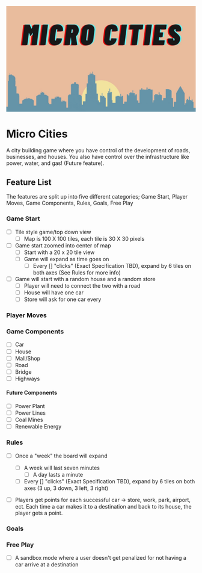 <p style=""><img src="assets/images/header-image.jpg" /></p>

# Micro Cities
A city building game where you have control of the development of roads, businesses, and houses. You also have control over the infrastructure like power, water, and gas! (Future feature).

## Feature List 
The features are split up into five different categories; Game Start, Player Moves, Game Components, Rules, Goals, Free Play 

### Game Start
- [ ] Tile style game/top down view
    - [ ] Map is 100 X 100 tiles, each tile is 30 X 30 pixels
- [ ] Game start zoomed into center of map
    - [ ] Start with a 20 x 20 tile view
    - [ ] Game will expand as time goes on
        - [ ] Every [] "clicks" (Exact Specification TBD), expand by 6 tiles on both axes (See Rules for more info)
- [ ] Game will start with a random house and a random store
    - [ ] Player will need to connect the two with a road
    - [ ] House will have one car
    - [ ] Store will ask for one car every 

### Player Moves

### Game Components
- [ ] Car
- [ ] House
- [ ] Mall/Shop
- [ ] Road
- [ ] Bridge
- [ ] Highways
#### Future Components
- [ ] Power Plant
- [ ] Power Lines
- [ ] Coal Mines
- [ ] Renewable Energy

### Rules
- [ ] Once a "week" the board will expand
    - [ ] A week will last seven minutes
        - [ ] A day lasts a minute
    - [ ] Every [] "clicks" (Exact Specification TBD), expand by 6 tiles on both axes (3 up, 3 down, 3 left, 3 right)
- [ ] Players get points for each successful car -> store, work, park, airport, ect. Each time a car makes it to a destination and back to its house, the player gets a point. 


### Goals

### Free Play
- [ ] A sandbox mode where a user doesn't get penalized for not having a car arrive at a destination

